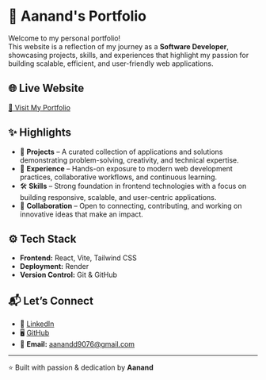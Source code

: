 # 🚀 Aanand's Portfolio  

Welcome to my personal portfolio!  
This website is a reflection of my journey as a **Software Developer**, showcasing projects, skills, and experiences that highlight my passion for building scalable, efficient, and user-friendly web applications.  

## 🌐 Live Website  
[🔗 Visit My Portfolio](https://anand-shukla.onrender.com)  

## ✨ Highlights  
- 📂 **Projects** – A curated collection of applications and solutions demonstrating problem-solving, creativity, and technical expertise.  
- 💼 **Experience** – Hands-on exposure to modern web development practices, collaborative workflows, and continuous learning.  
- 🛠️ **Skills** – Strong foundation in frontend technologies with a focus on building responsive, scalable, and user-centric applications.  
- 🤝 **Collaboration** – Open to connecting, contributing, and working on innovative ideas that make an impact.  

## ⚙️ Tech Stack  
- **Frontend:** React, Vite, Tailwind CSS  
- **Deployment:** Render  
- **Version Control:** Git & GitHub  

## 📬 Let’s Connect  
- 💼 [LinkedIn](https://www.linkedin.com/in/ananadshukla05/)  
- 🖥️ [GitHub](https://github.com/Aanandshukla02)  
- 📧 **Email:** aanandd9076@gmail.com  

---

⭐️ Built with passion & dedication by **Aanand**

